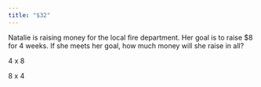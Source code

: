 ```yaml
---
title: "$32"
---
```

Natalie is raising money for the local fire department. Her goal is to raise $8 for 4 weeks. If she meets her goal, how much money will she raise in all?

4 x 8

8 x 4


